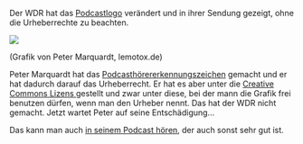 <!--
.. title: WDR als Straftäter
.. slug: 96-wdr-als-straftater
.. date: 2007-04-25 20:35:35
.. tags: Internet,Podcasts
.. description: 
.. type: text
-->

Der WDR hat das [Podcastlogo](http://podcastlogo.com/) verändert und in ihrer Sendung gezeigt, ohne die Urheberrechte zu beachten.

![](/images/podcastlogo.jpg)

(Grafik von Peter Marquardt, lemotox.de)
<!-- TEASER_END -->

Peter Marquardt hat das [Podcasthörererkennungszeichen](http://podcastlogo.com/) gemacht und er hat dadurch darauf das Urheberrecht. Er hat es aber unter die [Creative Commons Lizens ](http://creativecommons.org/licenses/by-sa/2.0/de/deed.de)gestellt und zwar unter diese, bei der mann die Grafik frei benutzen dürfen, wenn man den Urheber nennt.
Das hat der WDR nicht gemacht.
Jetzt wartet Peter auf seine Entschädigung...

Das kann man auch [in seinem Podcast hören](http://www.lemotox.de/post.php?ID=82), der auch sonst sehr gut ist.
